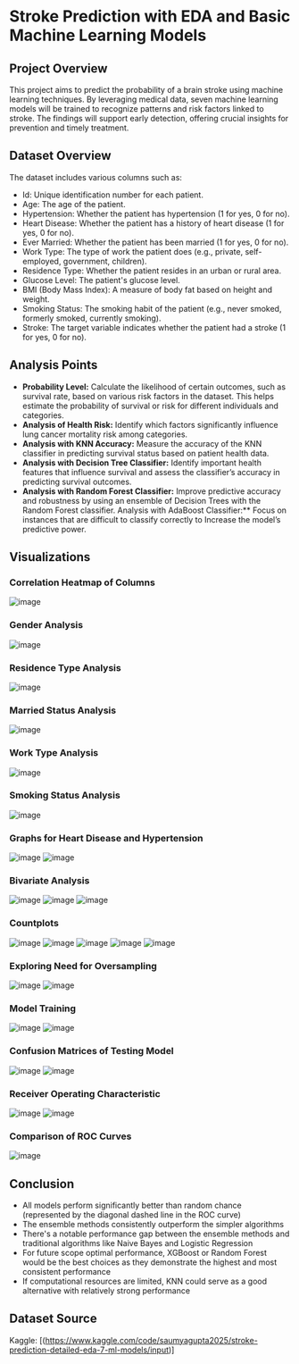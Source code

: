# Stroke Prediction with EDA and Basic Machine Learning Models

## Project Overview
This project aims to predict the probability of a brain stroke using machine learning techniques. By leveraging medical data, seven machine learning models will be trained to recognize patterns and risk factors linked to stroke. The findings will support early detection, offering crucial insights for prevention and timely treatment.

## Dataset Overview
The dataset includes various columns such as:
- Id: Unique identification number for each patient.
- Age: The age of the patient.
- Hypertension: Whether the patient has hypertension (1 for yes, 0 for no).
- Heart Disease: Whether the patient has a history of heart disease (1 for yes, 0 for no).
- Ever Married: Whether the patient has been married (1 for yes, 0 for no).
- Work Type: The type of work the patient does (e.g., private, self-employed, government, children).
- Residence Type: Whether the patient resides in an urban or rural area.
- Glucose Level: The patient's glucose level.
- BMI (Body Mass Index): A measure of body fat based on height and weight.
- Smoking Status: The smoking habit of the patient (e.g., never smoked, formerly smoked, currently smoking).
- Stroke: The target variable indicates whether the patient had a stroke (1 for yes, 0 for no).

## Analysis Points
- **Probability Level:** Calculate the likelihood of certain outcomes, such as survival rate, based on various risk factors in the dataset. This helps estimate the probability of survival or risk for different individuals and categories.
-  **Analysis of Health Risk:** Identify which factors significantly influence lung cancer mortality risk among categories.
-  **Analysis with KNN Accuracy:** Measure the accuracy of the KNN classifier in predicting survival status based on patient health data.
-  **Analysis with Decision Tree Classifier:** Identify important health features that influence survival and assess the classifier’s accuracy in predicting survival outcomes.
-  **Analysis with Random Forest Classifier:** Improve predictive accuracy and robustness by using an ensemble of Decision Trees with the Random Forest classifier.
Analysis with AdaBoost Classifier:** Focus on instances that are difficult to classify correctly to Increase the model’s predictive power.

## Visualizations

### Correlation Heatmap of Columns
![image](https://github.com/user-attachments/assets/d106a4e0-d1a9-41a9-a9f5-507795b71b77)
### Gender Analysis
![image](https://github.com/user-attachments/assets/02df87ce-da1c-4f3f-a399-3645898529f8)
### Residence Type Analysis
![image](https://github.com/user-attachments/assets/97df0028-51d4-4c33-bf3f-30406613450b)
### Married Status Analysis
![image](https://github.com/user-attachments/assets/750d2e89-78f5-4f63-b521-fb41e55c2e84)
### Work Type Analysis
![image](https://github.com/user-attachments/assets/b0cec264-946c-491d-93c2-76d6e09d37bd)
### Smoking Status Analysis
![image](https://github.com/user-attachments/assets/dea15d45-e79b-4ed3-aa9c-e11389b8d21b)
### Graphs for Heart Disease and Hypertension
![image](https://github.com/user-attachments/assets/080d6c3c-4535-441d-a1b4-8119205a0096)
![image](https://github.com/user-attachments/assets/9b73dd9e-accc-438b-b95d-261ff081c3dc)
### Bivariate Analysis
![image](https://github.com/user-attachments/assets/2dd3b80d-c050-492c-8031-c3ec11b4fd0e)
![image](https://github.com/user-attachments/assets/98a7b9d9-c6d6-4d9c-af8d-c57aea08c2b3)
![image](https://github.com/user-attachments/assets/27880919-afa5-45d0-9cb5-9b96dc4635a7)
### Countplots
![image](https://github.com/user-attachments/assets/7fe275b8-2e31-48fc-a790-347d3e8ad947)
![image](https://github.com/user-attachments/assets/e94dbdb7-e520-4dc8-b651-e2024869fe9f)
![image](https://github.com/user-attachments/assets/075b7530-7bf1-443c-a2a5-b6dc31140965)
![image](https://github.com/user-attachments/assets/31c36df6-043d-4957-a885-b2c982794bdd)
![image](https://github.com/user-attachments/assets/3cd3f591-ca15-4df1-866c-685450b7abcd)
### Exploring Need for Oversampling
![image](https://github.com/user-attachments/assets/7ca3d5a5-2b88-40ae-953c-1d9eb00b3687)
![image](https://github.com/user-attachments/assets/cd84e673-3f20-491e-a727-db613589f506)
### Model Training
![image](https://github.com/user-attachments/assets/a83d56ee-045b-42eb-b013-f2842adce5fb)
![image](https://github.com/user-attachments/assets/7a9c1b15-b70e-4189-ba11-20d535f8f9ff)
### Confusion Matrices of Testing Model
![image](https://github.com/user-attachments/assets/648d61b1-1059-4b25-a280-32dc9b7c2611)
![image](https://github.com/user-attachments/assets/da6bade7-6556-4487-93d6-796d96f85957)
### Receiver Operating Characteristic
![image](https://github.com/user-attachments/assets/1e1a00cc-069a-47bd-b324-fdd293919006)
![image](https://github.com/user-attachments/assets/8a7726b4-a123-4788-a58c-d9c6bca1a538)
### Comparison of ROC Curves
![image](https://github.com/user-attachments/assets/b8c806ed-18ed-4c19-8fa0-608e10819066)


## Conclusion
- All models perform significantly better than random chance (represented by the diagonal dashed line in the ROC curve)
- The ensemble methods consistently outperform the simpler algorithms
- There's a notable performance gap between the ensemble methods and traditional algorithms like Naive Bayes and Logistic Regression
- For future scope optimal performance, XGBoost or Random Forest would be the best choices as they demonstrate the highest and most consistent performance
- If computational resources are limited, KNN could serve as a good alternative with relatively strong performance

## Dataset Source
Kaggle: [(https://www.kaggle.com/code/saumyagupta2025/stroke-prediction-detailed-eda-7-ml-models/input)]

